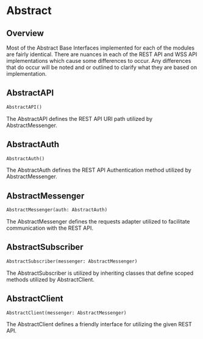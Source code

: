 # Abstract

## Overview

Most of the Abstract Base Interfaces implemented for each of the modules are fairly identical. There are nuances in each of the REST API and WSS API implementations which cause some differences to occur. Any differences that do occur will be noted and or outlined to clarify what they are based on implementation.

## AbstractAPI

```python
AbstractAPI()
```

The AbstractAPI defines the REST API URI path utilized by AbstractMessenger.


## AbstractAuth

```python
AbstractAuth()
```

The AbstractAuth defines the REST API Authentication method utilized by AbstractMessenger.

## AbstractMessenger

```python
AbstractMessenger(auth: AbstractAuth)
```

The AbstractMessenger defines the requests adapter utilized to facilitate communication with the REST API.

## AbstractSubscriber

```python
AbstractSubscriber(messenger: AbstractMessenger)
```

The AbstractSubscriber is utilized by inheriting classes that define scoped methods utilized by AbstractClient.

## AbstractClient

```python
AbstractClient(messenger: AbstractMessenger)
```

The AbstractClient defines a friendly interface for utilizing the given REST API.
